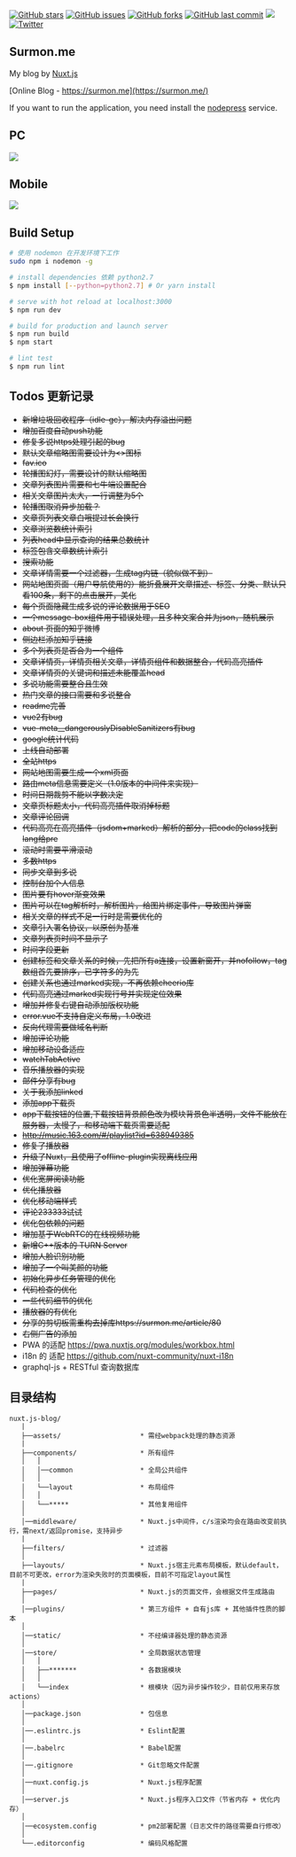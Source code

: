 [![GitHub stars](https://img.shields.io/github/stars/surmon-china/surmon.me.svg?style=flat-square)](https://github.com/surmon-china/surmon.me/stargazers)
[![GitHub issues](https://img.shields.io/github/issues/surmon-china/surmon.me.svg?style=flat-square)](https://github.com/surmon-china/surmon.me/issues)
[![GitHub forks](https://img.shields.io/github/forks/surmon-china/surmon.me.svg?style=flat-square)](https://github.com/surmon-china/surmon.me/network)
[![GitHub last commit](https://img.shields.io/github/last-commit/google/skia.svg?style=flat-square)](https://github.com/surmon-china/surmon.me)
[![](https://badge.juejin.im/entry/58ff969861ff4b00667ca82e/likes.svg?style=flat-square)](https://juejin.im/post/58ff960ba22b9d0065b722cd)
[![Twitter](https://img.shields.io/twitter/url/https/github.com/surmon-china/surmon.me.svg?style=flat-square)](https://twitter.com/intent/tweet?url=https://github.com/surmon-china/surmon.me)

## Surmon.me

My blog by [Nuxt.js](https://github.com/nuxt)

[Online Blog - https://surmon.me](https://surmon.me/)

If you want to run the application, you need install the [nodepress](https://github.com/surmon-china/nodepress) service.

## PC

![](https://raw.githubusercontent.com/surmon-china/surmon.me/master/screenshot/index.png)

## Mobile

![](https://raw.githubusercontent.com/surmon-china/surmon.me/master/screenshot/mobile-full.jpg)

## Build Setup

```bash
# 使用 nodemon 在开发环境下工作
sudo npm i nodemon -g

# install dependencies 依赖 python2.7
$ npm install [--python=python2.7] # Or yarn install

# serve with hot reload at localhost:3000
$ npm run dev

# build for production and launch server
$ npm run build
$ npm start

# lint test
$ npm run lint
```

## Todos 更新记录

- ~~新增垃圾回收程序（idle-gc），解决内存溢出问题~~
- ~~增加百度自动push功能~~
- ~~修复多说https处理引起的bug~~
- ~~默认文章缩略图需要设计为<>图标~~
- ~~fav.ico~~
- ~~轮播图幻灯，需要设计的默认缩略图~~
- ~~文章列表图片需要和七牛端设置配合~~
- ~~相关文章图片太大，一行调整为5个~~
- ~~轮播图取消异步加载？~~
- ~~文章页列表文章白哦提过长会换行~~
- ~~文章浏览数统计索引~~
- ~~列表head中显示查询的结果总数统计~~
- ~~标签包含文章数统计索引~~
- ~~搜索功能~~
- ~~文章详情需要一个过滤器，生成tag内链（貌似做不到）~~
- ~~网站地图页面（用户导航使用的）能折叠展开文章描述、标签、分类、默认只看100条，剩下的点击展开，美化~~
- ~~每个页面隐藏生成多说的评论数据用于SEO~~
- ~~一个message-box组件用于错误处理，且多种文案合并为json，随机展示~~
- ~~about 页面的知乎微博~~
- ~~侧边栏添加知乎链接~~
- ~~多个列表页是否合为一个组件~~
- ~~文章详情页，详情页相关文章，详情页组件和数据整合，代码高亮插件~~
- ~~文章详情页的关键词和描述未能覆盖head~~
- ~~多说功能需要整合且生效~~
- ~~热门文章的接口需要和多说整合~~
- ~~readme完善~~
- ~~vue2有bug~~
- ~~vue-meta__dangerouslyDisableSanitizers有bug~~
- ~~google统计代码~~
- ~~上线自动部署~~
- ~~全站https~~
- ~~网站地图需要生成一个xml页面~~
- ~~路由meta信息需要定义（1.0版本的中间件来实现）~~
- ~~时间日期裁剪不能以字数决定~~
- ~~文章页标题太小，代码高亮插件取消掉标题~~
- ~~文章评论回调~~
- ~~代码高亮在高亮插件（jsdom+marked）解析的部分，把code的class找到lang给pre~~
- ~~滚动时需要平滑滚动~~
- ~~多数https~~
- ~~同步文章到多说~~
- ~~控制台加个人信息~~
- ~~图片要有hover渐变效果~~
- ~~图片可以在tag解析时，解析图片，给图片绑定事件，导致图片弹窗~~
- ~~相关文章的样式不足一行时是需要优化的~~
- ~~文章引入署名协议，以原创为基准~~
- ~~文章列表页时间不显示了~~
- ~~时间字段更新~~
- ~~创建标签和文章关系的时候，先把所有a连接，设置新窗开，并nofollow，tag数组首先要排序，已字符多的为先~~
- ~~创建关系也通过marked实现，不再依赖cheerio库~~
- ~~代码高亮通过marked实现行号并实现定位效果~~
- ~~增加并修复右键自动添加版权功能~~
- ~~error.vue不支持自定义布局，1.0改进~~
- ~~反向代理需要做域名判断~~
- ~~增加评论功能~~
- ~~增加移动设备适应~~
- ~~watchTabActive~~
- ~~音乐播放器的实现~~
- ~~邮件分享有bug~~
- ~~关于我添加linked~~
- ~~添加app下载页~~
- ~~app下载按钮的位置,下载按钮背景颜色改为模块背景色半透明，文件不能放在服务器，太慢了，和移动端下载页需要适配~~
- ~~http://music.163.com/#/playlist?id=638949385~~
- ~~修复了播放器~~
- ~~升级了Nuxt，且使用了offline-plugin实现离线应用~~
- ~~增加弹幕功能~~
- ~~优化宽屏阅读功能~~
- ~~优化播放器~~
- ~~优化移动端样式~~
- ~~评论233333试试~~
- ~~优化包依赖的问题~~
- ~~增加基于WebRTC的在线视频功能~~
- ~~新增C++版本的 TURN Server~~
- ~~增加人脸识别功能~~
- ~~增加了一个叫美颜的功能~~
- ~~初始化异步任务管理的优化~~
- ~~代码检查的优化~~
- ~~一些代码细节的优化~~
- ~~播放器的有优化~~
- ~~分享的剪切板需重构去掉库https://surmon.me/article/80~~
- ~~右侧广告的添加~~
- PWA 的适配 https://pwa.nuxtjs.org/modules/workbox.html
- i18n 的 适配 https://github.com/nuxt-community/nuxt-i18n
- graphql-js + RESTful 查询数据库

## 目录结构
```
nuxt.js-blog/
   |
   ├──assets/                    * 需经webpack处理的静态资源
   |
   ├──components/                * 所有组件
   │   │
   │   │──common                 * 全局公共组件
   │   │
   │   └──layout                 * 布局组件
   │   │
   │   └──*****                  * 其他复用组件
   │
   │──middleware/                * Nuxt.js中间件，c/s渲染均会在路由改变前执行，需next/返回promise，支持异步
   |
   ├──filters/                   * 过滤器
   │
   ├──layouts/                   * Nuxt.js宿主元素布局模板，默认default，目前不可更改，error为渲染失败时的页面模板，目前不可指定layout属性
   |
   ├──pages/                     * Nuxt.js的页面文件，会根据文件生成路由
   │
   │──plugins/                   * 第三方组件 + 自有js库 + 其他插件性质的脚本
   │
   │──static/                    * 不经编译器处理的静态资源
   │
   │──store/                     * 全局数据状态管理
   │   │
   │   ├──*******                * 各数据模块
   │   │
   │   └──index                  * 根模块（因为异步操作较少，目前仅用来存放actions）
   │
   │──package.json               * 包信息
   │
   │──.eslintrc.js               * Eslint配置
   │
   │──.babelrc                   * Babel配置
   │
   │──.gitignore                 * Git忽略文件配置
   │
   │──nuxt.config.js             * Nuxt.js程序配置
   │
   │──server.js                  * Nuxt.js程序入口文件（节省内存 + 优化内存）
   │
   │──ecosystem.config           * pm2部署配置（日志文件的路径需要自行修改）
   │
   └──.editorconfig              * 编码风格配置
```
